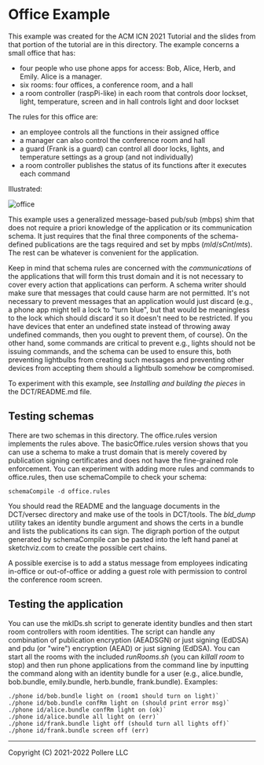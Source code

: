 # Office Example

This example was created for the ACM ICN 2021 Tutorial and the slides from that portion of the tutorial are in this directory. The example concerns a small office that has:

- four people who use phone apps for access: Bob, Alice, Herb, and Emily. Alice is a manager.
- six rooms: four offices, a conference room, and a hall
- a room controller (raspPi-like) in each room that controls door lockset, light, temperature, screen and in hall controls light and door lockset

The rules for this office are:

- an employee controls all the functions in their assigned office
- a manager can also control the conference room and hall
- a guard (Frank is a guard) can control all door locks, lights, and temperature settings as a group (and not individually)
- a room controller publishes the status of its functions after it executes each command

Illustrated:

![office](./office.png)

This example uses a generalized message-based pub/sub (mbps) shim that does not require a priori knowledge of the application or its communication schema. It just requires that the final three components of the schema-defined publications are the tags required and set by mpbs  (*mId*/*sCnt*/*mts*). The rest can be whatever is convenient for the application.

Keep in mind that schema rules are concerned with the *communications* of the applications that will form this trust domain and it is not necessary to cover every action that applications can perform. A schema writer should make sure that messages that could cause harm are not permitted. It's not necessary to prevent messages that an application would just discard (e.g., a phone app might tell a lock to "turn blue", but that would be meaningless to the lock which should discard it so it doesn't need to be restricted. If you have devices that enter an undefined state instead of throwing away undefined commands, then you ought to prevent them, of course). On the other hand, some commands are critical to prevent e.g., lights should not be issuing commands, and the schema can be used to ensure this, both preventing lightbulbs from creating such messages and preventing other devices from accepting them should a lightbulb somehow be compromised.

To experiment with this example, see *Installing and building the pieces* in the DCT/README.md file.

## Testing schemas

There are two schemas in this directory. The office.rules version implements the rules above. The basicOffice.rules version shows that you can use a schema to make a trust domain that is merely covered by publication signing certificates and does not have the fine-grained role enforcement. You can experiment with adding more rules and commands to office.rules, then use schemaCompile to check your schema: 

 `schemaCompile -d office.rules`

You should read the README and the language documents in the DCT/versec directory and make use of the tools in DCT/tools. The *bld_dump* utility takes an identity bundle argument and shows the certs in a bundle and lists the publications its can sign. The digraph portion of the output generated by schemaCompile can be pasted into the left hand panel at sketchviz.com to create the possible cert chains.

A possible exercise is to add a status message from employees indicating in-office or out-of-office or adding a guest role with permission to control the conference room screen.

## Testing the application

You can use the mkIDs.sh script to generate identity bundles and then start room controllers with room identities. The script can handle any combination of publication encryption (AEADSGN) or just signing (EdDSA) and pdu (or "wire") encryption (AEAD) or just signing (EdDSA). You can start all the rooms with the included *runRooms.sh* (you can *killall room* to stop) and then run phone applications from the command line by inputting the command along with an identity bundle for a user (e.g., alice.bundle, bob.bundle, emily.bundle, herb.bundle, frank.bundle). Examples:

```
./phone id/bob.bundle light on (room1 should turn on light)` 
./phone id/bob.bundle confRm light on (should print error msg)` 
./phone id/alice.bundle confRm light on (ok)` 
./phone id/alice.bundle all light on (err)` 
./phone id/frank.bundle light off (should turn all lights off)`
./phone id/frank.bundle screen off (err)
```



---

Copyright (C) 2021-2022 Pollere LLC 
